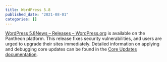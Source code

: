 ```yaml
---
title: WordPress 5.8
published_date: "2021-08-01"
categories: []
---
```

[WordPress 5.8](https://wordpress.org/news/2021/07/tatum/)[News – Releases – WordPress.org](https://wordpress.org/news/category/releases/) is available on the Pantheon platform. This release fixes security vulnerabilities, and users are urged to upgrade their sites immediately. Detailed information on applying and debugging core updates can be found in the [Core Updates documentation](/core-updates).
